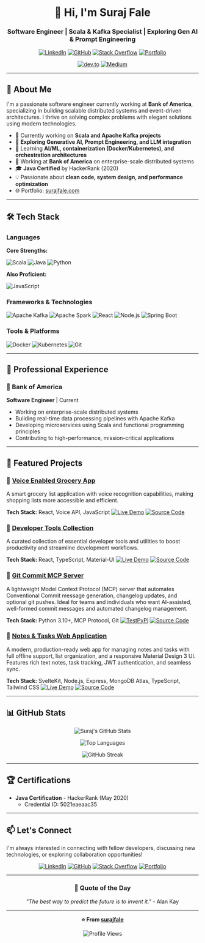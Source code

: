 <div align="center">

# 👋 Hi, I'm Suraj Fale

### Software Engineer | Scala & Kafka Specialist | Exploring Gen AI & Prompt Engineering

[![LinkedIn](https://img.shields.io/badge/LinkedIn-0077B5?style=for-the-badge&logo=linkedin&logoColor=white)](https://www.linkedin.com/in/surajfale)
[![GitHub](https://img.shields.io/badge/GitHub-181717?style=for-the-badge&logo=github&logoColor=white)](https://github.com/surajfale)
[![Stack Overflow](https://img.shields.io/badge/Stack_Overflow-FE7A16?style=for-the-badge&logo=stack-overflow&logoColor=white)](https://stackoverflow.com/users/585398/suraj-fale)
[![Portfolio](https://img.shields.io/badge/Portfolio-FF5722?style=for-the-badge&logo=google-chrome&logoColor=white)](https://surajfale.netlify.app)

[![dev.to](https://img.shields.io/badge/dev.to-Blog-0A0A0A?style=for-the-badge&logo=devdotto&logoColor=white)](https://dev.to/surajfale)
[![Medium](https://img.shields.io/badge/Medium-Blog-12100E?style=for-the-badge&logo=medium&logoColor=white)](https://medium.com/@surajfale)

</div>

---

## 🚀 About Me

I'm a passionate software engineer currently working at **Bank of America**, specializing in building scalable distributed systems and event-driven architectures. I thrive on solving complex problems with elegant solutions using modern technologies.

- 🔭 Currently working on **Scala and Apache Kafka projects**
- 🤖 **Exploring Generative AI, Prompt Engineering, and LLM integration**
- 🌱 Learning **AI/ML, containerization (Docker/Kubernetes), and orchestration architectures**
- 💼 Working at **Bank of America** on enterprise-scale distributed systems
- 🎓 **Java Certified** by HackerRank (2020)
- 💡 Passionate about **clean code, system design, and performance optimization**
- 🌐 Portfolio: [surajfale.com](https://surajfale.com)

---

## 🛠️ Tech Stack

### Languages

**Core Strengths:**

![Scala](https://img.shields.io/badge/Scala-DC322F?style=for-the-badge&logo=scala&logoColor=white)
![Java](https://img.shields.io/badge/Java-ED8B00?style=for-the-badge&logo=openjdk&logoColor=white)
![Python](https://img.shields.io/badge/Python-3776AB?style=for-the-badge&logo=python&logoColor=white)

**Also Proficient:**

![JavaScript](https://img.shields.io/badge/JavaScript-F7DF1E?style=flat-square&logo=javascript&logoColor=black)

### Frameworks & Technologies
![Apache Kafka](https://img.shields.io/badge/Apache_Kafka-231F20?style=flat-square&logo=apache-kafka&logoColor=white)
![Apache Spark](https://img.shields.io/badge/Apache_Spark-E25A1C?style=flat-square&logo=apache-spark&logoColor=white)
![React](https://img.shields.io/badge/React-61DAFB?style=flat-square&logo=react&logoColor=black)
![Node.js](https://img.shields.io/badge/Node.js-339933?style=flat-square&logo=node.js&logoColor=white)
![Spring Boot](https://img.shields.io/badge/Spring_Boot-6DB33F?style=flat-square&logo=spring-boot&logoColor=white)

### Tools & Platforms
![Docker](https://img.shields.io/badge/Docker-2496ED?style=flat-square&logo=docker&logoColor=white)
![Kubernetes](https://img.shields.io/badge/Kubernetes-326CE5?style=flat-square&logo=kubernetes&logoColor=white)
![Git](https://img.shields.io/badge/Git-F05032?style=flat-square&logo=git&logoColor=white)

---

## 💼 Professional Experience

### 🏦 Bank of America
**Software Engineer** | Current

- Working on enterprise-scale distributed systems
- Building real-time data processing pipelines with Apache Kafka
- Developing microservices using Scala and functional programming principles
- Contributing to high-performance, mission-critical applications

---

## 🎯 Featured Projects

### 🎤 [Voice Enabled Grocery App](https://voice-grocery-list.netlify.app/)
A smart grocery list application with voice recognition capabilities, making shopping lists more accessible and efficient.

**Tech Stack:** React, Voice API, JavaScript
[![Live Demo](https://img.shields.io/badge/Live-Demo-success?style=flat-square)](https://voice-grocery-list.netlify.app/)
[![Source Code](https://img.shields.io/badge/Source-Code-blue?style=flat-square&logo=github)](https://github.com/surajfale/voice-grocery-list_app)

### 🔧 [Developer Tools Collection](https://devs-tools.netlify.app/)
A curated collection of essential developer tools and utilities to boost productivity and streamline development workflows.

**Tech Stack:** React, TypeScript, Material-UI
[![Live Demo](https://img.shields.io/badge/Live-Demo-success?style=flat-square)](https://devs-tools.netlify.app/)
[![Source Code](https://img.shields.io/badge/Source-Code-blue?style=flat-square&logo=github)](https://github.com/surajfale/dev-tools)

### 🤖 [Git Commit MCP Server](https://test.pypi.org/project/git-commit-mcp-server/)
A lightweight Model Context Protocol (MCP) server that automates Conventional Commit message generation, changelog updates, and optional git pushes. Ideal for teams and individuals who want AI-assisted, well-formed commit messages and automated changelog management.

**Tech Stack:** Python 3.10+, MCP Protocol, Git
[![TestPyPI](https://img.shields.io/badge/TestPyPI-Live-blueviolet?style=flat-square)](https://test.pypi.org/project/git-commit-mcp-server/)
[![Source Code](https://img.shields.io/badge/Source-Code-blue?style=flat-square&logo=github)](https://github.com/surajfale/git-mcp-server)

### 📝 [Notes & Tasks Web Application](https://github.com/surajfale/notes-tasks)
A modern, production-ready web app for managing notes and tasks with full offline support, list organization, and a responsive Material Design 3 UI. Features rich text notes, task tracking, JWT authentication, and seamless sync.

**Tech Stack:** SvelteKit, Node.js, Express, MongoDB Atlas, TypeScript, Tailwind CSS
[![Live Demo](https://img.shields.io/badge/Live-Demo-success?style=flat-square)](https://notestasks.netlify.app/)
[![Source Code](https://img.shields.io/badge/Source-Code-blue?style=flat-square&logo=github)](https://github.com/surajfale/notes-tasks)

---

## 📊 GitHub Stats

<div align="center">

![Suraj's GitHub Stats](https://github-readme-stats.vercel.app/api?username=surajfale&show_icons=true&theme=radical&hide_border=true)

![Top Languages](https://github-readme-stats.vercel.app/api/top-langs/?username=surajfale&layout=compact&theme=radical&hide_border=true)

![GitHub Streak](https://github-readme-streak-stats.herokuapp.com/?user=surajfale&theme=radical&hide_border=true)

</div>

---

## 🏆 Certifications

- **Java Certification** - HackerRank (May 2020)
  - Credential ID: 5021eaeaac35

---

## 📫 Let's Connect

I'm always interested in connecting with fellow developers, discussing new technologies, or exploring collaboration opportunities!

<div align="center">

[![LinkedIn](https://img.shields.io/badge/LinkedIn-Connect-0077B5?style=for-the-badge&logo=linkedin)](https://www.linkedin.com/in/surajfale)
[![GitHub](https://img.shields.io/badge/GitHub-Follow-181717?style=for-the-badge&logo=github)](https://github.com/surajfale)
[![Stack Overflow](https://img.shields.io/badge/Stack_Overflow-Profile-FE7A16?style=for-the-badge&logo=stack-overflow)](https://stackoverflow.com/users/585398/suraj-fale)
[![Portfolio](https://img.shields.io/badge/Portfolio-Visit-FF5722?style=for-the-badge&logo=google-chrome)](https://surajfale.netlify.app)

</div>

---

<div align="center">

### 💭 Quote of the Day

*"The best way to predict the future is to invent it."* - Alan Kay

---

**⭐ From [surajfale](https://github.com/surajfale)**

![Profile Views](https://komarev.com/ghpvc/?username=surajfale&color=blueviolet&style=flat-square)

</div>
